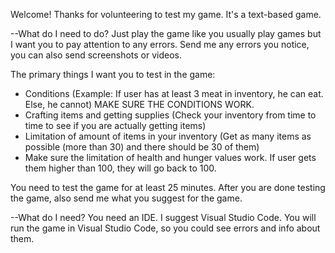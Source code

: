 Welcome! Thanks for volunteering to test my game. It's a text-based game.

--What do I need to do?
Just play the game like you usually play games but I want you to pay attention to any errors.
Send me any errors you notice, you can also send screenshots or videos.

The primary things I want you to test in the game:

- Conditions (Example: If user has at least 3 meat in inventory, he can eat. Else, he cannot) MAKE SURE THE CONDITIONS WORK.
- Crafting items and getting supplies (Check your inventory from time to time to see if you are actually getting items)
- Limitation of amount of items in your inventory (Get as many items as possible (more than 30) and there should be 30 of them)
- Make sure the limitation of health and hunger values work. If user gets them higher than 100, they will go back to 100.

You need to test the game for at least 25 minutes.
After you are done testing the game, also send me what you suggest for the game.


--What do I need?
You need an IDE. I suggest Visual Studio Code. You will run the game in Visual Studio Code, so you could see errors and info about them.
